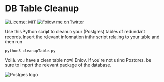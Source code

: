 # DB Table Cleanup
[![License: MIT](https://img.shields.io/badge/License-MIT-blue.svg)](https://opensource.org/licenses/MIT)
[![Follow me on Twitter](https://img.shields.io/twitter/follow/neverloquacious?style=social)](https://twitter.com/neverloquacious)

Use this Python script to cleanup your (Postgres) tables of redundant records.
Insert the relevant information inthe script relating to your table and then run
```shell
python3 cleanupTable.py
```
Voilà, you have a clean table now! Enjoy.
If you're not using Postgres, be sure to import the relevant package of the database.  

![Postgres logo](https://cdn.icon-icons.com/icons2/2415/PNG/128/postgresql_plain_wordmark_logo_icon_146390.png)
